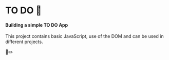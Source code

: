 # TO DO 📝

#### Building a simple TO DO App

This project contains basic JavaScript, use of the DOM and can be used in different projects.

📘✏️